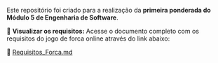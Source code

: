 Este repositório foi criado para a realização da **primeira ponderada do Módulo 5 de Engenharia de Software**.  

📄 **Visualizar os requisitos:** Acesse o documento completo com os requisitos do jogo de forca online através do link abaixo:  

🔗 [Requisitos_Forca.md](https://github.com/omatheu/ponderada-mod5-es/blob/main/Requisitos_Forca.md)  
